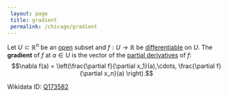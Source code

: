 ```yaml
---
 layout: page
 title: gradient
 permalink: /chicago/gradient
---
```

Let $U\subset\mathbb R^n$ be an [open](https://mathgloss.github.io/MathGloss/open) subset and $f:U\to \mathbb R$ be [differentiable](https://mathgloss.github.io/MathGloss/differentiable) on $U$. The **gradient** of $f$ at $a \in U$ is the vector of the [partial derivatives](https://mathgloss.github.io/MathGloss/partial_derivative) of $f$: $$\nabla f(a) = \left(\frac{\partial f}{\partial x_1}(a),\cdots, \frac{\partial f}{\partial x_n}(a) \right).$$

Wikidata ID: [Q173582](https://www.wikidata.org/wiki/Q173582)